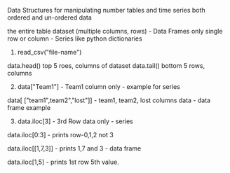 Data Structures for manipulating number tables and time series
both ordered and un-ordered data

the entire table dataset (multiple columns, rows) - Data Frames
only single row or column - Series   like python dictionaries

1. read_csv("file-name")

data.head() top 5 roes, columns of dataset
data.tail() bottom 5 rows, columns

2. data["Team1"] - Team1 column only - example for series

data[ ["team1",team2","lost"]] - team1, team2, lost columns data - data frame example

3. data.iloc[3]  - 3rd Row data only - series

data.iloc[0:3] - prints row-0,1,2 not 3

data.iloc[[1,7,3]]  -  prints 1,7 and 3  - data frame

data.iloc[1,5] - prints 1st row 5th value.